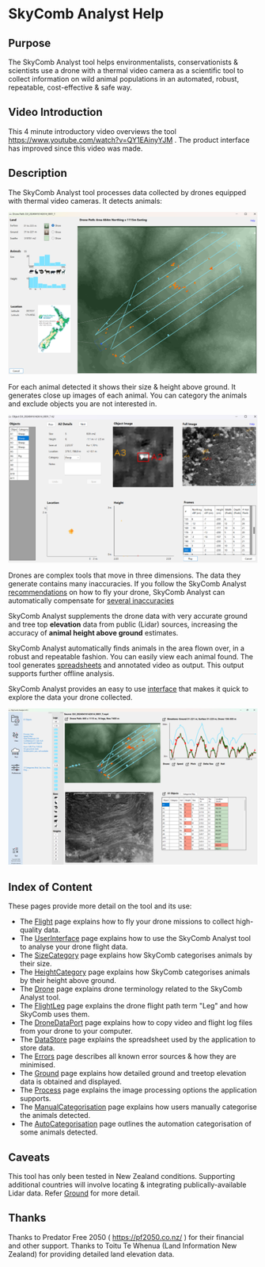 # SkyComb Analyst Help

## Purpose
The SkyComb Analyst tool helps environmentalists, conservationists & scientists use a drone with a thermal video camera as a scientific tool 
to collect information on wild animal populations in an automated, robust, repeatable, cost-effective & safe way.

## Video Introduction
This 4 minute introductory video overviews the tool https://www.youtube.com/watch?v=QY1EAinyYJM . The product interface has improved since this video was made.

## Description
The SkyComb Analyst tool processes data collected by drones equipped with thermal video cameras. It detects animals:

![FlightPathForm](./Static/DroneFlightPathForm.png?raw=true "Flight Path Form")

For each animal detected it shows their size & height above ground. 
It generates close up images of each animal.
You can category the animals and exclude objects you are not interested in.

![Object Explorer](./Static/ObjectExplorer.png?raw=true "Object Explorer")

Drones are complex tools that move in three dimensions. The data they generate contains many inaccuracies. If you follow the SkyComb Analyst [recommendations](./Flight.md) on how to fly your drone, SkyComb Analyst can automatically compensate for [several inaccuracies](./Errors.md)

SkyComb Analyst supplements the drone data with very accurate ground and tree top **elevation** data from public (Lidar) sources, increasing the accuracy of **animal height above ground** estimates.

SkyComb Analyst automatically finds animals in the area flown over, in a robust and repeatable fashion. You can easily view each animal found. The tool generates [spreadsheets](./DataStore.md) and annotated video as output. This output supports further offline analysis.

SkyComb Analyst provides an easy to use [interface](./UserInterface.md) that makes it quick to explore the data your drone collected.

![User Interface](./Static/UIExample.png?raw=true "User Interface")


## Index of Content
These pages provide more detail on the tool and its use:
- The [Flight](./Flight.md) page explains how to fly your drone missions to collect high-quality data.
- The [UserInterface](./UserInterface.md) page explains how to use the SkyComb Analyst tool to analyse your drone flight data.
- The [SizeCategory](./SizeCategory.md) page explains how SkyComb categorises animals by their size.
- The [HeightCategory](./HeightCategory.md) page explains how SkyComb categorises animals by their height above ground.
- The [Drone](./Drone.md) page explains drone terminology related to the SkyComb Analyst tool.
- The [FlightLeg](./UserInterface.md) page explains the drone flight path term "Leg" and how SkyComb uses them.
- The [DroneDataPort](./DroneDataPort.md) page explains how to copy video and flight log files from your drone to your computer.
- The [DataStore](./DataStore.md) page explains the spreadsheet used by the application to store data.
- The [Errors](./Errors.md) page describes all known error sources & how they are minimised. 
- The [Ground](./Ground.md) page explains how detailed ground and treetop elevation data is obtained and displayed.
- The [Process](./Process.md) page explains the image processing options the application supports.
- The [ManualCategorisation](./ManualCategorisation.md) page explains how users manually categorise the animals detected.
- The [AutoCategorisation](./AutoCategorisation.md) page outlines the automation categorisation of some animals detected.


## Caveats
This tool has only been tested in New Zealand conditions. 
Supporting additional countries will involve locating & integrating publically-available Lidar data. Refer [Ground](./Ground.md) for more detail. 

## Thanks
Thanks to Predator Free 2050 ( https://pf2050.co.nz/ ) for their financial and other support. 
Thanks to Toitu Te Whenua (Land Information New Zealand) for providing detailed land elevation data.   

